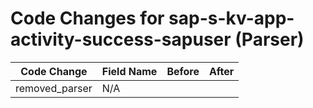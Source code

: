 # Code Changes for sap-s-kv-app-activity-success-sapuser (Parser)

| Code Change | Field Name | Before | After |
|-------------|------------|--------|-------|
| removed_parser | N/A |  |  |